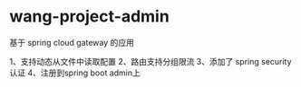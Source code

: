 # wang-project-admin

基于 spring cloud gateway 的应用

1、支持动态从文件中读取配置
2、路由支持分组限流
3、添加了 spring security 认证
4、注册到spring boot admin上